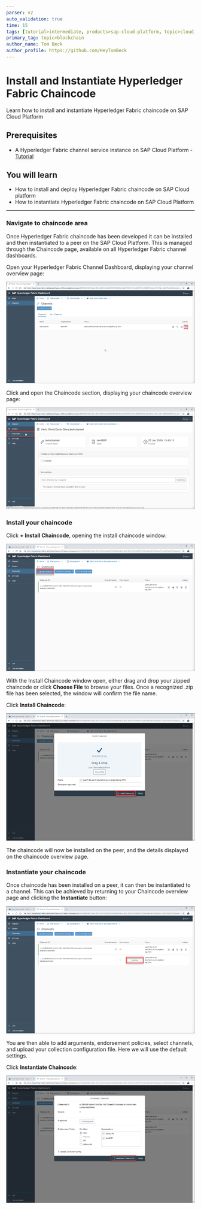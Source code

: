 ```yaml
---
parser: v2
auto_validation: true
time: 15
tags: [tutorial>intermediate, products>sap-cloud-platform, topic>cloud, topic>blockchain]
primary_tag: topic>blockchain
author_name: Tom Beck
author_profile: https://github.com/HeyTomBeck
---
```


# Install and Instantiate Hyperledger Fabric Chaincode
<!-- description --> Learn how to install and instantiate Hyperledger Fabric chaincode on SAP Cloud Platform

## Prerequisites
- A Hyperledger Fabric channel service instance on SAP Cloud Platform - [Tutorial](blockchain-hlf-channel)

## You will learn
  - How to install and deploy Hyperledger Fabric chaincode on SAP Cloud platform
  - How to instantiate Hyperledger Fabric chaincode on SAP Cloud Platform

---

### Navigate to chaincode area


Once Hyperledger Fabric chaincode has been developed it can be installed and then instantiated to a peer on the SAP Cloud Platform. This is managed through the Chaincode page, available on all Hyperledger Fabric channel dashboards.

Open your Hyperledger Fabric Channel Dashboard, displaying your channel overview page:

![Image depicting channel dashboard](03--Node-Dashboard.png)

Click and open the Chaincode section, displaying your chaincode overview page:

![Image depicting channel dashboard](04--Chaincode-Tab.png)


### Install your chaincode


Click **+ Install Chaincode**, opening the install chaincode window:

![Image depicting channel dashboard](05--InstallButton.png)

With the Install Chaincode window open, either drag and drop your zipped chaincode or click **Choose File** to browse your files. Once a recognized .zip file has been selected, the window will confirm the file name.

Click **Install Chaincode**:

![Image depicting channel dashboard](06--Choose-File.png)

The chaincode will now be installed on the peer, and the details displayed on the chaincode overview page.



### Instantiate your chaincode


Once chaincode has been installed on a peer, it can then be instantiated to a channel. This can be achieved by returning to your Chaincode overview page and clicking the **Instantiate** button:

![Image depicting instantiate](07--Instantiate.png)

You are then able to add arguments, endorsement policies, select channels, and upload your collection configuration file. Here we will use the default settings.

Click **Instantiate Chaincode**:

![Image depicting instantiate](08--Instantiate.png)

